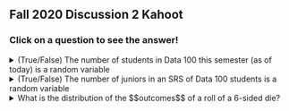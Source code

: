 ## Fall 2020 Discussion 2 Kahoot

### Click on a question to see the answer!

<details>
  <summary>(True/False) The number of students in Data 100 this semester (as of today) is a random variable</summary>
  
  <br />

  **False**. The number of students in Data 100 is a fixed number. It does not depend on any chance event.
</details>

<details>
  <summary>(True/False) The number of juniors in an SRS of Data 100 students is a random variable</summary>
  
  <br />

  **True**. The number of juniors in an SRS depends on which students are selected in the SRS, which is random.
</details>

<details>
  <summary>
    What is the distribution of the $$outcomes$$ of a roll of a 6-sided die?
  </summary>
  
  <br />

  **True**. The number of juniors in an SRS depends on which students are selected in the SRS, which is random.
</details>